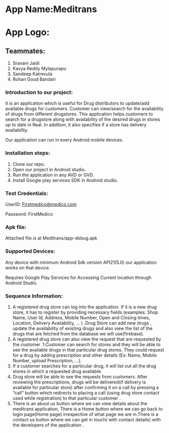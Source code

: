 # App Name:Meditrans
# App Logo: 

<!--- ![alt text](Meditrans/app/src/main/res/drawable/icon.jpg) -->
## Teammates:

1. Sravani Jaidi
1. Kavya Reddy Mylapurapu
1. Sandeep Katrevula
1. Rohan Goud Bandari
### Introduction to our project:
It is an application which is useful for Drug distributors to update/add available drugs for customers. Customer can view/search for the availability of drugs from different drugstores. 
This application helps customers to search for a drugstore along with availability of the desired drugs in stores up to date in Real. In addition, it also specifies if a store has delivery availability.

Our application can run in every Android mobile devices.
### Installation steps:

1. Clone our repo.
1. Open our project in Android studio.
1. Run the application in any AVD or GVD.
1. Install Google play services SDK in Android studio.

### Test Credentials:
UserID: Firstmedico@medico.com

Password: FirstMedico
### Apk file: 
Attached file is at Meditrans/app-debug.apk
### Supported Devices:
Any device with minimum Android Sdk version API21(5.0) our application works on that device.

Requires Google Play Services for Accessing Current location through Android Studio.

### Sequence Information:
1. A registered drug store can log into the application. If it is a new drug store, it has to register by providing necessary fields (examples: Shop Name, User Id, Address, Mobile Number, Open and Closing times, Location, Delivery Availability, … ) .Drug Store can add new drugs , update the availability of existing drugs and  also view the list of the drugs that are fetched from the database we will use(firebase). 
1. A registered drug store can also view the request that are requested by the customer. 
1.Customer can search for stores and they will be able to see the available drugs in that particular drug stores. They could request for a drug by adding prescription and other details (Ex: Name, Mobile Number, upload Prescription, …). 
1. If a customer searches for a particular drug, it will list out all the drug stores in which a requested drug available.
1. Drug store will be able to see the requests from customers. After reviewing the prescriptions, drugs will be delivered(if delivery is available for particular store)  after confirming it on a call by pressing a “call” button which redirects to placing a call (using drug store contact used while registration) to that particular customer .
1. There is an about us button where we can view details about the meditrans application, There is a Home button where we can go back to login page(Home page) irrespective of what page we are in.There is a contact us button where we can get in touch( with contact details) with the developers of the application .





